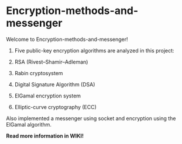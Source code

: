 # Encryption-methods-and-messenger

Welcome to Encryption-methods-and-messenger!

1) Five public-key encryption algorithms are analyzed in this project:

2) RSA (Rivest–Shamir–Adleman)

3) Rabin cryptosystem

4) Digital Signature Algorithm (DSA)

5) ElGamal encryption system

6) Elliptic-curve cryptography (ECC)

Also implemented a messenger using socket and encryption using the ElGamal algorithm.

**Read more information in WIKI!**

